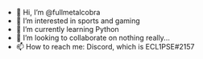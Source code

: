 - 👋 Hi, I’m @fullmetalcobra
- 👀 I’m interested in sports and gaming
- 🌱 I’m currently learning Python
- 💞️ I’m looking to collaborate on nothing really...
- 📫 How to reach me: Discord, which is ECL1PSE#2157

<!---
fullmetalcobra/fullmetalcobra is a ✨ special ✨ repository because its `README.md` (this file) appears on your GitHub profile.
You can click the Preview link to take a look at your changes.
--->
